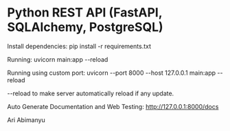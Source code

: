 # Python REST API (FastAPI, SQLAlchemy, PostgreSQL)
 
Install dependencies:
pip install -r requirements.txt

Running:
uvicorn main:app --reload

Running using custom port:
uvicorn --port 8000 --host 127.0.0.1 main:app --reload

--reload to make server automatically reload if any update.

Auto Generate Documentation and Web Testing:
http://127.0.0.1:8000/docs


Ari Abimanyu